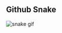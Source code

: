 ## Github Snake 

![snake gif](https://github.com/vedha111/vedha111/blob/output/github-contribution-grid-snake.gif)
